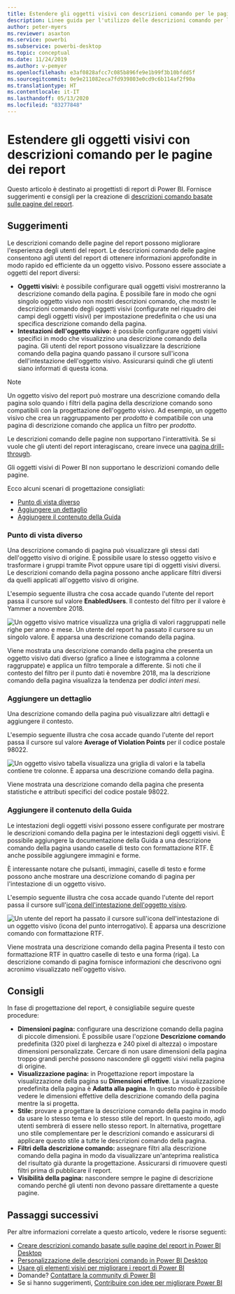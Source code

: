 ```yaml
---
title: Estendere gli oggetti visivi con descrizioni comando per le pagine dei report
description: Linee guida per l'utilizzo delle descrizioni comando per le pagine dei report.
author: peter-myers
ms.reviewer: asaxton
ms.service: powerbi
ms.subservice: powerbi-desktop
ms.topic: conceptual
ms.date: 11/24/2019
ms.author: v-pemyer
ms.openlocfilehash: e3af0828afcc7c085b896fe9e1b99f3b10bfdd5f
ms.sourcegitcommit: 0e9e211082eca7fd939803e0cd9c6b114af2f90a
ms.translationtype: HT
ms.contentlocale: it-IT
ms.lasthandoff: 05/13/2020
ms.locfileid: "83277848"
---
```

# <a name="extend-visuals-with-report-page-tooltips"></a>Estendere gli oggetti visivi con descrizioni comando per le pagine dei report

Questo articolo è destinato ai progettisti di report di Power BI. Fornisce suggerimenti e consigli per la creazione di [descrizioni comando basate sulle pagine del report](../create-reports/desktop-tooltips.md).

## <a name="suggestions"></a>Suggerimenti

Le descrizioni comando delle pagine del report possono migliorare l'esperienza degli utenti del report. Le descrizioni comando delle pagine consentono agli utenti del report di ottenere informazioni approfondite in modo rapido ed efficiente da un oggetto visivo. Possono essere associate a oggetti del report diversi:

- **Oggetti visivi:** è possibile configurare quali oggetti visivi mostreranno la descrizione comando della pagina. È possibile fare in modo che ogni singolo oggetto visivo non mostri descrizioni comando, che mostri le descrizioni comando degli oggetti visivi (configurate nel riquadro dei campi degli oggetti visivi) per impostazione predefinita o che usi una specifica descrizione comando della pagina.
- **Intestazioni dell'oggetto visivo:** è possibile configurare oggetti visivi specifici in modo che visualizzino una descrizione comando della pagina. Gli utenti del report possono visualizzare la descrizione comando della pagina quando passano il cursore sull'icona dell'intestazione dell'oggetto visivo. Assicurarsi quindi che gli utenti siano informati di questa icona.

> [!NOTE]
> Un oggetto visivo del report può mostrare una descrizione comando della pagina solo quando i filtri della pagina della descrizione comando sono compatibili con la progettazione dell'oggetto visivo. Ad esempio, un oggetto visivo che crea un raggruppamento per _prodotto_ è compatibile con una pagina di descrizione comando che applica un filtro per _prodotto_.
>
> Le descrizioni comando delle pagine non supportano l'interattività. Se si vuole che gli utenti del report interagiscano, creare invece una [pagina drill-through](../create-reports/desktop-drillthrough.md).
>
> Gli oggetti visivi di Power BI non supportano le descrizioni comando delle pagine.

Ecco alcuni scenari di progettazione consigliati:

- [Punto di vista diverso](#different-perspective)
- [Aggiungere un dettaglio](#add-detail)
- [Aggiungere il contenuto della Guida](#add-help)

### <a name="different-perspective"></a>Punto di vista diverso

Una descrizione comando di pagina può visualizzare gli stessi dati dell'oggetto visivo di origine. È possibile usare lo stesso oggetto visivo e trasformare i gruppi tramite Pivot oppure usare tipi di oggetti visivi diversi. Le descrizioni comando della pagina possono anche applicare filtri diversi da quelli applicati all'oggetto visivo di origine.

L'esempio seguente illustra che cosa accade quando l'utente del report passa il cursore sul valore **EnabledUsers**. Il contesto del filtro per il valore è Yammer a novembre 2018.

![Un oggetto visivo matrice visualizza una griglia di valori raggruppati nelle righe per anno e mese. Un utente del report ha passato il cursore su un singolo valore. È apparsa una descrizione comando della pagina.](media/report-page-tooltips/suggestion-different-perspective.png)

Viene mostrata una descrizione comando della pagina che presenta un oggetto visivo dati diverso (grafico a linee e istogramma a colonne raggruppate) e applica un filtro temporale a differente. Si noti che il contesto del filtro per il punto dati è novembre 2018, ma la descrizione comando della pagina visualizza la tendenza per _dodici interi mesi_.

### <a name="add-detail"></a>Aggiungere un dettaglio

Una descrizione comando della pagina può visualizzare altri dettagli e aggiungere il contesto.

L'esempio seguente illustra che cosa accade quando l'utente del report passa il cursore sul valore **Average of Violation Points** per il codice postale 98022.

![Un oggetto visivo tabella visualizza una griglia di valori e la tabella contiene tre colonne. È apparsa una descrizione comando della pagina.](media/report-page-tooltips/suggestion-add-details.png)

Viene mostrata una descrizione comando della pagina che presenta statistiche e attributi specifici del codice postale 98022.

### <a name="add-help"></a>Aggiungere il contenuto della Guida

Le intestazioni degli oggetti visivi possono essere configurate per mostrare le descrizioni comando della pagina per le intestazioni degli oggetti visivi. È possibile aggiungere la documentazione della Guida a una descrizione comando della pagina usando caselle di testo con formattazione RTF. È anche possibile aggiungere immagini e forme.

È interessante notare che pulsanti, immagini, caselle di testo e forme possono anche mostrare una descrizione comando di pagina per l'intestazione di un oggetto visivo.

L'esempio seguente illustra che cosa accade quando l'utente del report passa il cursore sull'[icona dell'intestazione dell'oggetto visivo](../create-reports/desktop-visual-elements-for-reports.md).

![Un utente del report ha passato il cursore sull'icona dell'intestazione di un oggetto visivo (icona del punto interrogativo). È apparsa una descrizione comando con formattazione RTF.](media/report-page-tooltips/suggestion-add-help.png)

Viene mostrata una descrizione comando della pagina Presenta il testo con formattazione RTF in quattro caselle di testo e una forma (riga). La descrizione comando di pagina fornisce informazioni che descrivono ogni acronimo visualizzato nell'oggetto visivo.

## <a name="recommendations"></a>Consigli

In fase di progettazione del report, è consigliabile seguire queste procedure:

- **Dimensioni pagina:** configurare una descrizione comando della pagina di piccole dimensioni. È possibile usare l'opzione **Descrizione comando** predefinita (320 pixel di larghezza e 240 pixel di altezza) o impostare dimensioni personalizzate. Cercare di non usare dimensioni della pagina troppo grandi perché possono nascondere gli oggetti visivi nella pagina di origine.
- **Visualizzazione pagina:** in Progettazione report impostare la visualizzazione della pagina su **Dimensioni effettive**. La visualizzazione predefinita della pagina è **Adatta alla pagina**. In questo modo è possibile vedere le dimensioni effettive della descrizione comando della pagina mentre la si progetta.
- **Stile:** provare a progettare la descrizione comando della pagina in modo da usare lo stesso tema e lo stesso stile del report. In questo modo, agli utenti sembrerà di essere nello stesso report. In alternativa, progettare uno stile complementare per le descrizioni comando e assicurarsi di applicare questo stile a tutte le descrizioni comando della pagina.
- **Filtri della descrizione comando:** assegnare filtri alla descrizione comando della pagina in modo da visualizzare un'anteprima realistica del risultato già durante la progettazione. Assicurarsi di rimuovere questi filtri prima di pubblicare il report.
- **Visibilità della pagina:** nascondere sempre le pagine di descrizione comando perché gli utenti non devono passare direttamente a queste pagine.

## <a name="next-steps"></a>Passaggi successivi

Per altre informazioni correlate a questo articolo, vedere le risorse seguenti:

- [Creare descrizioni comando basate sulle pagine del report in Power BI Desktop](../create-reports/desktop-tooltips.md)
- [Personalizzazione delle descrizioni comando in Power BI Desktop](../create-reports/desktop-custom-tooltips.md)
- [Usare gli elementi visivi per migliorare i report di Power BI](../create-reports/desktop-visual-elements-for-reports.md)
- Domande? [Contattare la community di Power BI](https://community.powerbi.com/)
- Se si hanno suggerimenti, [Contribuire con idee per migliorare Power BI](https://ideas.powerbi.com/)
